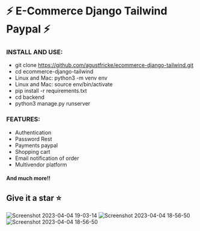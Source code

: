 # ⚡ E-Commerce Django Tailwind Paypal ⚡

### INSTALL AND USE:
- git clone https://github.com/agustfricke/ecommerce-django-tailwind.git
- cd ecommerce-django-tailwind
- Linux and Mac: python3 -m venv env
- Linux and Mac: source env/bin/activate
- pip install -r requirements.txt
- cd backend
- python3 manage.py runserver

### FEATURES:
- Authentication
- Password Rest
- Payments paypal
- Shopping cart
- Email notification of order
- Multivendor platform
#### And much more!!

## Give it a star ⭐

![Screenshot 2023-04-04 19-03-14](https://user-images.githubusercontent.com/110266171/229933467-f0ce6fe7-2eda-4424-8acd-43af2daf3d92.png)
![Screenshot 2023-04-04 18-56-50](https://user-images.githubusercontent.com/110266171/229933491-9c3411f5-e9ab-4d1b-bcfe-86f8d4583829.png)
![Screenshot 2023-04-04 18-56-50](https://user-images.githubusercontent.com/110266171/229933411-5c368bc4-4eea-4510-b4b6-78f758fb9306.png)
